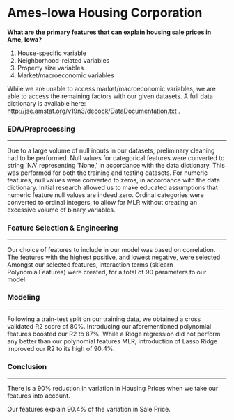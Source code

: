 # Ames-Iowa Housing Corporation

**What are the primary features that can explain housing sale prices in Ame, Iowa?**

1. House-specific variable
2. Neighborhood-related variables
3. Property size variables
4. Market/macroeconomic variables

While we are unable to access market/macroeconomic variables, we are able to access the remaining factors with our given datasets. A full data dictionary is available here: http://jse.amstat.org/v19n3/decock/DataDocumentation.txt .


### EDA/Preprocessing
---
Due to a large volume of null inputs in our datasets, preliminary cleaning had to be performed. Null values for categorical features were converted to string 'NA' representing 'None,' in accordance with the data dictionary. This was performed for both the training and testing datasets. For numeric features, null values were converted to zeros, in accordance with the data dictionary. Initial research allowed us to make educated assumptions that numeric feature null values are indeed zero.
Ordinal categories were converted to ordinal integers, to allow for MLR without creating an excessive volume of binary variables. 

### Feature Selection & Engineering
---
Our choice of features to include in our model was based on correlation. The features with the highest positive, and lowest negative, were selected. Amongst our selected features, interaction terms (sklearn PolynomialFeatures) were created, for a total of 90 parameters to our model.

### Modeling
---
Following a train-test split on our training data, we obtained a cross validated R2 score of 80%. Introducing our aforementioned polynomial features boosted our R2 to 87%. While a Ridge regression did not perform any better than our polynomial features MLR, introduction of Lasso Ridge improved our R2 to its high of 90.4%.

### Conclusion
---
There is a 90% reduction in variation in Housing Prices when we take our features into account.

Our features explain 90.4% of the variation in Sale Price.